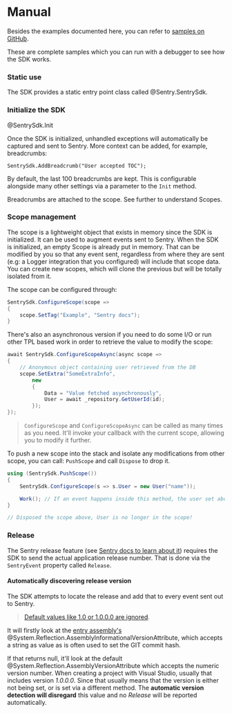 # Manual

Besides the examples documented here, you can refer to [samples on GitHub](https://github.com/getsentry/sentry-dotnet/tree/master/samples). 

These are complete samples which you can run with a debugger to see how the SDK works.

### Static use

The SDK provides a static entry point class called @Sentry.SentrySdk.

### Initialize the SDK

@SentrySdk.Init

Once the SDK is initialized, unhandled exceptions will automatically be captured and sent to Sentry.
More context can be added, for example, breadcrumbs:

`SentrySdk.AddBreadcrumb("User accepted TOC");`

By default, the last 100 breadcrumbs are kept. This is configurable alongside many other settings via a parameter to the `Init` method.

Breadcrumbs are attached to the scope. See further to understand Scopes.

### Scope management

The scope is a lightweight object that exists in memory since the SDK is initialized. It can be used to augment events sent to Sentry.
When the SDK is initialized, an empty Scope is already put in memory. That can be modified by you so that any event sent, regardless from where they are sent (e.g: a Logger integration that you configured) will include that scope data.
You can create new scopes, which will clone the previous but will be totally isolated from it.

The scope can be configured through:

```csharp
SentrySdk.ConfigureScope(scope =>
{
    scope.SetTag("Example", "Sentry docs");
}
```

There's also an asynchronous version if you need to do some I/O or run other TPL based work in order to retrieve the value to modify the scope:

```csharp
await SentrySdk.ConfigureScopeAsync(async scope =>
{
    // Anonymous object containing user retrieved from the DB
    scope.SetExtra("SomeExtraInfo",
        new
        {
            Data = "Value fetched asynchronously",
            User = await _repository.GetUserId(id);
        });
});
```

> `ConfigureScope` and `ConfigureScopeAsync` can be called as many times as you need. 
> It'll invoke your callback with the current scope, allowing you to modify it further.

To push a new scope into the stack and isolate any modifications from other scope, you can call: `PushScope` and call `Dispose` to drop it.

```csharp
using (SentrySdk.PushScope())
{
    SentrySdk.ConfigureScope(s => s.User = new User("name"));

    Work(); // If an event happens inside this method, the user set above is sent with it.
}

// Disposed the scope above, User is no longer in the scope!
```

### Release

The Sentry release feature (see [Sentry docs to learn about it](https://docs.sentry.io/learn/releases/)) requires the SDK to send the actual
application release number. That is done via the `SentryEvent` property called `Release`.

#### Automatically discovering release version

The SDK attempts to locate the release and add that to every event sent out to Sentry.

> [Default values like 1.0 or 1.0.0.0 are ignored](https://github.com/getsentry/sentry-dotnet/blob/dbb5a3af054d0ca6f801de37fb7db3632ca2c65a/src/Sentry/Internal/ApplicationVersionLocator.cs#L14-L21).

It will firstly look at the [entry assembly's](https://msdn.microsoft.com/en-us/library/system.reflection.assembly.getentryassembly(v=vs.110).aspx) @System.Reflection.AssemblyInformationalVersionAttribute, which accepts a string as
value as is often used to set the GIT commit hash. 

If that returns null, it'll look at the default @System.Reflection.AssemblyVersionAttribute which accepts the numeric version number. When creating a project with Visual Studio, usually that includes version *1.0.0.0*.
Since that usually means that the version is either not being set, or is set via a different method. The **automatic version detection will disregard** this value and no *Release* will be reported automatically.
